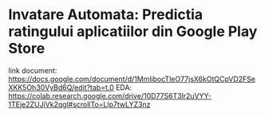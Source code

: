 # Invatare Automata: Predictia ratingului aplicatiilor din Google Play Store
link document: https://docs.google.com/document/d/1MmlibocTleO77jsX6kOtQCpVD2FSeXKK5Oh30VyBd6Q/edit?tab=t.0
EDA: https://colab.research.google.com/drive/10D77S6T3lr2uVYY-1TEje2ZUJiVk2qgl#scrollTo=Llp7twLYZ3nz
